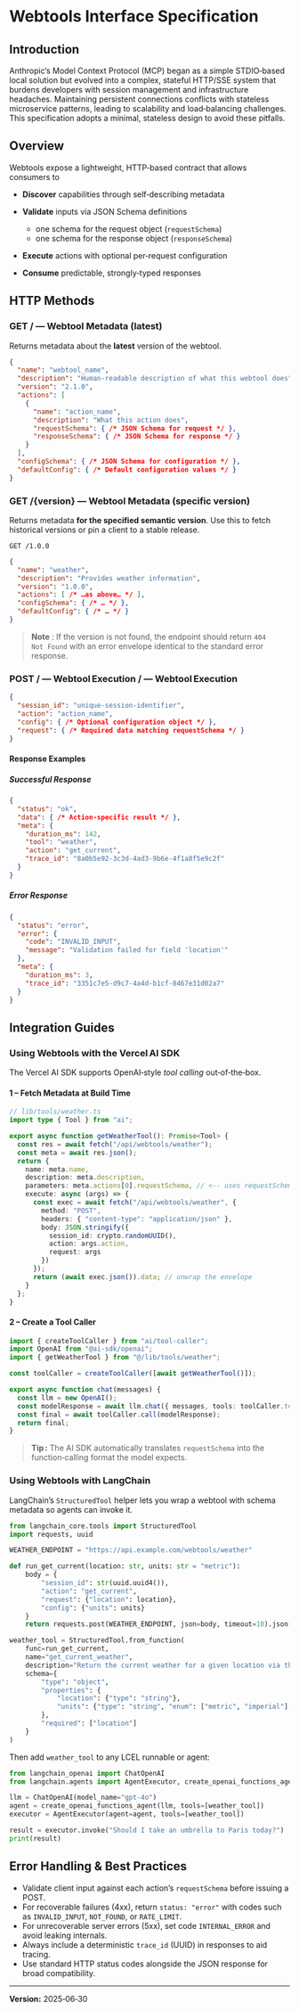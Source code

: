 # Webtools Interface Specification

## Introduction

Anthropic’s Model Context Protocol (MCP) began as a simple STDIO‑based local solution but evolved into a complex, stateful HTTP/SSE system that burdens developers with session management and infrastructure headaches. Maintaining persistent connections conflicts with stateless microservice patterns, leading to scalability and load‑balancing challenges. This specification adopts a minimal, stateless design to avoid these pitfalls.

## Overview

Webtools expose a lightweight, HTTP‑based contract that allows consumers to

* **Discover** capabilities through self‑describing metadata
* **Validate** inputs via JSON Schema definitions

  * one schema for the request object (`requestSchema`)
  * one schema for the response object (`responseSchema`)
* **Execute** actions with optional per‑request configuration
* **Consume** predictable, strongly‑typed responses

## HTTP Methods

### GET / — Webtool Metadata (latest)

Returns metadata about the **latest** version of the webtool.

```json
{
  "name": "webtool_name",
  "description": "Human‑readable description of what this webtool does",
  "version": "2.1.0",
  "actions": [
    {
      "name": "action_name",
      "description": "What this action does",
      "requestSchema": { /* JSON Schema for request */ },
      "responseSchema": { /* JSON Schema for response */ }
    }
  ],
  "configSchema": { /* JSON Schema for configuration */ },
  "defaultConfig": { /* Default configuration values */ }
}
```

### GET /{version} — Webtool Metadata (specific version)

Returns metadata **for the specified semantic version**. Use this to fetch historical versions or pin a client to a stable release.

```http
GET /1.0.0
```

```json
{
  "name": "weather",
  "description": "Provides weather information",
  "version": "1.0.0",
  "actions": [ /* …as above… */ ],
  "configSchema": { /* … */ },
  "defaultConfig": { /* … */ }
}
```

> **Note** : If the version is not found, the endpoint should return `404 Not Found` with an error envelope identical to the standard error response.

### POST / — Webtool Execution / — Webtool Execution

```json
{
  "session_id": "unique‑session‑identifier",
  "action": "action_name",
  "config": { /* Optional configuration object */ },
  "request": { /* Required data matching requestSchema */ }
}
```

#### Response Examples

##### Successful Response

```json
{
  "status": "ok",
  "data": { /* Action‑specific result */ },
  "meta": {
    "duration_ms": 142,
    "tool": "weather",
    "action": "get_current",
    "trace_id": "8a0b5e92‑3c3d‑4ad3‑9b6e‑4f1a8f5e9c2f"
  }
}
```

##### Error Response

```json
{
  "status": "error",
  "error": {
    "code": "INVALID_INPUT",
    "message": "Validation failed for field 'location'"
  },
  "meta": {
    "duration_ms": 3,
    "trace_id": "3351c7e5‑d9c7‑4a4d‑b1cf‑8467e31d02a7"
  }
}
```

## Integration Guides

### Using Webtools with the **Vercel AI SDK**

The Vercel AI SDK supports OpenAI‑style *tool calling* out‑of‑the‑box.

#### 1 – Fetch Metadata at Build Time

```ts
// lib/tools/weather.ts
import type { Tool } from "ai";

export async function getWeatherTool(): Promise<Tool> {
  const res = await fetch("/api/webtools/weather");
  const meta = await res.json();
  return {
    name: meta.name,
    description: meta.description,
    parameters: meta.actions[0].requestSchema, // <-- uses requestSchema
    execute: async (args) => {
      const exec = await fetch("/api/webtools/weather", {
        method: "POST",
        headers: { "content-type": "application/json" },
        body: JSON.stringify({
          session_id: crypto.randomUUID(),
          action: args.action,
          request: args
        })
      });
      return (await exec.json()).data; // unwrap the envelope
    }
  };
}
```

#### 2 – Create a Tool Caller

```ts
import { createToolCaller } from "ai/tool-caller";
import OpenAI from "@ai-sdk/openai";
import { getWeatherTool } from "@/lib/tools/weather";

const toolCaller = createToolCaller([await getWeatherTool()]);

export async function chat(messages) {
  const llm = new OpenAI();
  const modelResponse = await llm.chat({ messages, tools: toolCaller.tools });
  const final = await toolCaller.call(modelResponse);
  return final;
}
```

> **Tip :** The AI SDK automatically translates `requestSchema` into the function‑calling format the model expects.

### Using Webtools with **LangChain**

LangChain’s `StructuredTool` helper lets you wrap a webtool with schema metadata so agents can invoke it.

```python
from langchain_core.tools import StructuredTool
import requests, uuid

WEATHER_ENDPOINT = "https://api.example.com/webtools/weather"

def run_get_current(location: str, units: str = "metric"):
    body = {
        "session_id": str(uuid.uuid4()),
        "action": "get_current",
        "request": {"location": location},
        "config": {"units": units}
    }
    return requests.post(WEATHER_ENDPOINT, json=body, timeout=10).json()

weather_tool = StructuredTool.from_function(
    func=run_get_current,
    name="get_current_weather",
    description="Return the current weather for a given location via the Weather webtool",
    schema={
        "type": "object",
        "properties": {
            "location": {"type": "string"},
            "units": {"type": "string", "enum": ["metric", "imperial"], "default": "metric"}
        },
        "required": ["location"]
    }
)
```

Then add `weather_tool` to any LCEL runnable or agent:

```python
from langchain_openai import ChatOpenAI
from langchain.agents import AgentExecutor, create_openai_functions_agent

llm = ChatOpenAI(model_name="gpt-4o")
agent = create_openai_functions_agent(llm, tools=[weather_tool])
executor = AgentExecutor(agent=agent, tools=[weather_tool])

result = executor.invoke("Should I take an umbrella to Paris today?")
print(result)
```

## Error Handling & Best Practices

* Validate client input against each action’s `requestSchema` before issuing a POST.
* For recoverable failures (4xx), return `status: "error"` with codes such as `INVALID_INPUT`, `NOT_FOUND`, or `RATE_LIMIT`.
* For unrecoverable server errors (5xx), set code `INTERNAL_ERROR` and avoid leaking internals.
* Always include a deterministic `trace_id` (UUID) in responses to aid tracing.
* Use standard HTTP status codes alongside the JSON response for broad compatibility.

---

**Version:** 2025‑06‑30
